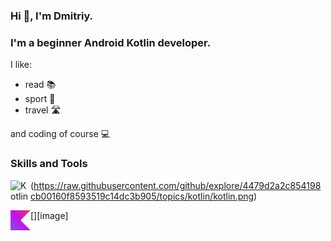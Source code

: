 ### Hi 👋, I'm Dmitriy.

### I'm a beginner Android Kotlin developer.

I like:
- read 📚
- sport 🏃
- travel 🛣️

and coding of course 💻

### Skills and Tools

<img align="left" alt="Kotlin" width="32px" src="https://user-images.githubusercontent.com/96663113/200529653-77a90a34-60d8-46dc-a1b5-778f0558c3de.png" />

(https://raw.githubusercontent.com/github/explore/4479d2a2c854198cb00160f8593519c14dc3b905/topics/kotlin/kotlin.png)

[<img align="left" alt="Kotlin" width="32px" src="https://raw.githubusercontent.com/github/explore/4479d2a2c854198cb00160f8593519c14dc3b905/topics/kotlin/kotlin.png" />][image]

<!--
**Shevy-D/Shevy-D** is a ✨ _special_ ✨ repository because its `README.md` (this file) appears on your GitHub profile.

Here are some ideas to get you started:

- 🔭 I’m currently working on ...
- 🌱 I’m currently learning android development (Kotlin).
- 👯 I’m looking to collaborate on ...
- 🤔 I’m looking for help with ...
- 💬 Ask me about ...
- 📫 How to reach me: ...
- 😄 Pronouns: ...
- ⚡ Fun fact: ...
-->

